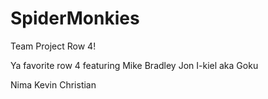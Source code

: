 # SpiderMonkies
Team Project Row 4!

Ya favorite row 4
featuring
Mike
Bradley
Jon
I-kiel aka Goku

Nima
Kevin
Christian
